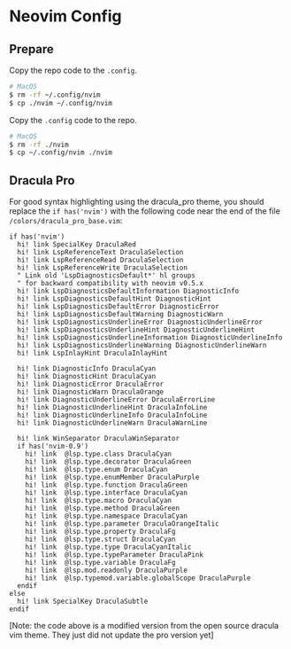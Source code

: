 # Neovim Config

## Prepare

Copy the repo code to the `.config`.

```bash
# MacOS
$ rm -rf ~/.config/nvim
$ cp ./nvim ~/.config/nvim
```

Copy the `.config` code to the repo.

```bash
# MacOS
$ rm -rf ./nvim
$ cp ~/.config/nvim ./nvim
```

## Dracula Pro

For good syntax highlighting using the dracula_pro theme, you should replace the `if has('nvim')` with the following code near the end of the file `/colors/dracula_pro_base.vim`:

```vim
if has('nvim')
  hi! link SpecialKey DraculaRed
  hi! link LspReferenceText DraculaSelection
  hi! link LspReferenceRead DraculaSelection
  hi! link LspReferenceWrite DraculaSelection
  " Link old 'LspDiagnosticsDefault*' hl groups
  " for backward compatibility with neovim v0.5.x
  hi! link LspDiagnosticsDefaultInformation DiagnosticInfo
  hi! link LspDiagnosticsDefaultHint DiagnosticHint
  hi! link LspDiagnosticsDefaultError DiagnosticError
  hi! link LspDiagnosticsDefaultWarning DiagnosticWarn
  hi! link LspDiagnosticsUnderlineError DiagnosticUnderlineError
  hi! link LspDiagnosticsUnderlineHint DiagnosticUnderlineHint
  hi! link LspDiagnosticsUnderlineInformation DiagnosticUnderlineInfo
  hi! link LspDiagnosticsUnderlineWarning DiagnosticUnderlineWarn
  hi! link LspInlayHint DraculaInlayHint

  hi! link DiagnosticInfo DraculaCyan
  hi! link DiagnosticHint DraculaCyan
  hi! link DiagnosticError DraculaError
  hi! link DiagnosticWarn DraculaOrange
  hi! link DiagnosticUnderlineError DraculaErrorLine
  hi! link DiagnosticUnderlineHint DraculaInfoLine
  hi! link DiagnosticUnderlineInfo DraculaInfoLine
  hi! link DiagnosticUnderlineWarn DraculaWarnLine

  hi! link WinSeparator DraculaWinSeparator
  if has('nvim-0.9')
    hi! link  @lsp.type.class DraculaCyan
    hi! link  @lsp.type.decorator DraculaGreen
    hi! link  @lsp.type.enum DraculaCyan
    hi! link  @lsp.type.enumMember DraculaPurple
    hi! link  @lsp.type.function DraculaGreen
    hi! link  @lsp.type.interface DraculaCyan
    hi! link  @lsp.type.macro DraculaCyan
    hi! link  @lsp.type.method DraculaGreen
    hi! link  @lsp.type.namespace DraculaCyan
    hi! link  @lsp.type.parameter DraculaOrangeItalic
    hi! link  @lsp.type.property DraculaFg
    hi! link  @lsp.type.struct DraculaCyan
    hi! link  @lsp.type.type DraculaCyanItalic
    hi! link  @lsp.type.typeParameter DraculaPink
    hi! link  @lsp.type.variable DraculaFg
    hi! link  @lsp.mod.readonly DraculaPurple
    hi! link  @lsp.typemod.variable.globalScope DraculaPurple
  endif
else
  hi! link SpecialKey DraculaSubtle
endif
```

[Note: the code above is a modified version from the open source dracula vim theme. They just did not update the pro version yet]
